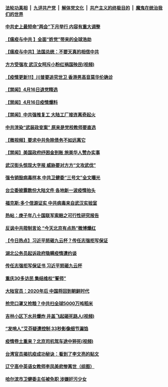 ####  [法轮功真相](../../../../basic/blob/master/README.md?t=04171231) &nbsp;|&nbsp; [九评共产党](../../../../9ping.md/blob/master/README.md?t=04171231) &nbsp;|&nbsp; [解体党文化](../../../../jtdwh.md/blob/master/README.md?t=04171231)  &nbsp;|&nbsp; [共产主义的终极目的](../../../../gczydzjmd.md/blob/master/README.md?t=04171231) &nbsp;|&nbsp; [魔鬼在统治我们的世界](../../../../mgztzwmdsj.md/blob/master/README.md?t=04171231) 

#### [中共史上最短命“两会”下月举行 内容有重大调整](../pages/prog204/a102825045.md?t=04171231) 

#### [【瘟疫与中共 】全面“姓党”带来的全球浩劫](../pages/prog204/a102825032.md?t=04171231) 

#### [【瘟疫与中共】法国总统：不要天真的相信中共](../pages/prog204/a102825028.md?t=04171231) 

#### [方方受强攻 武汉女呵斥小粉红祸国殃民(视频)](../pages/prog204/a102824994.md?t=04171231) 


#### [【疫情更新11】川普要追究世卫 香港男高音莫华伦确诊](../pages/prog204/a102821787.md?t=04171231) 

#### [【禁闻】4月16日退党精选](../pages/prog204/a102824947.md?t=04171231) 

#### [【禁闻】4月16日疫情爆料](../pages/prog204/a102824941.md?t=04171231) 

#### [【禁闻】中共强推复工 大陆工厂接连离奇起火](../pages/prog204/a102824872.md?t=04171231) 

#### [中共渲染“武装政变案” 原来是党校教师要直选](../pages/prog204/a102824786.md?t=04171231) 

#### [【微视频】要求中共免除债务不如远离它](../pages/prog204/a102824814.md?t=04171231) 

#### [【禁闻】美国政府纾困金到账 旅美华人赞办实事](../pages/prog204/a102824805.md?t=04171231) 

#### [武汉街头惊现大字报 威胁要对方方“文攻武伐”](../pages/prog204/a102824766.md?t=04171231) 

#### [强令销毁病毒样本 中共卫健委“三号文”全文曝光](../pages/prog204/a102824750.md?t=04171231) 

#### [台立委披露数份大陆文件 各地新一波疫情抬头](../pages/prog204/a102824735.md?t=04171231) 

#### [福克斯:多个信源证实 中共病毒来自武汉实验室](../pages/prog204/a102824590.md?t=04171231) 

#### [热帖：庚子年八十国联军索赔之可行性研究报告](../pages/prog204/a102824642.md?t=04171231) 

#### [反讽中共箝制言论 “今天北京有点热”微博爆红](../pages/prog204/a102824634.md?t=04171231) 

#### [【今日热点】习近平怒砸九云杯？传任志强拒写保证](../pages/prog204/a102824414.md?t=04171231) 

#### [湖北公务员起诉政府隐瞒疫情遭约谈](../pages/prog204/a102824493.md?t=04171231) 

#### [传任志强拒写保证书 习近平怒砸九云杯](../pages/prog204/a102824452.md?t=04171231) 

#### [重庆30多访民 集结维权“誓师”](../pages/prog204/a102824481.md?t=04171231) 

#### [大陆官员：2020年后 中国将回到朝鲜时代](../pages/prog204/a102824424.md?t=04171231) 

#### [抢完口罩又抢粮？中共扫全球5000万吨稻米](../pages/prog204/a102824207.md?t=04171231) 

#### [吉林小区下水井爆炸 井盖飞起砸死路人(视频)](../pages/prog204/a102824365.md?t=04171231) 

#### [“发哨人”艾芬疑遭控制 33秒影像细节漏馅](../pages/prog204/a102824358.md?t=04171231) 

#### [疫情卷土重来？北京司机驾车途中猝死(视频)](../pages/prog204/a102824310.md?t=04171231) 

#### [台湾官员揭抗疫成功秘诀：看到了李文亮的贴文](../pages/prog204/a102824301.md?t=04171231) 

#### [辽宁高中英语女教师李凤美悲惨离世（组图）](../pages/prog204/a102824328.md?t=04171231) 

#### [哈尔滨市卫健委主任被免职 涉嫌奸污少女](../pages/prog204/a102824295.md?t=04171231) 


